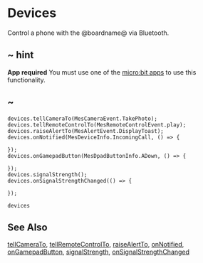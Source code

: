 # Devices

Control a phone with the @boardname@ via Bluetooth.

## ~ hint

**App required** You must use one of the [micro:bit apps](https://microbit.org/guide/mobile/) to use this functionality.

## ~

```cards
devices.tellCameraTo(MesCameraEvent.TakePhoto);
devices.tellRemoteControlTo(MesRemoteControlEvent.play);
devices.raiseAlertTo(MesAlertEvent.DisplayToast);
devices.onNotified(MesDeviceInfo.IncomingCall, () => {
    
});
devices.onGamepadButton(MesDpadButtonInfo.ADown, () => {
    
});
devices.signalStrength();
devices.onSignalStrengthChanged(() => {
    
});
```

```package
devices
```

## See Also

[tellCameraTo](/makecode-blockeditor/reference/devices/tell-camera-to), [tellRemoteControlTo](/makecode-blockeditor/reference/devices/tell-remote-control-to), [raiseAlertTo](/makecode-blockeditor/reference/devices/raise-alert-to), [onNotified](/makecode-blockeditor/reference/devices/on-notified), [onGamepadButton](/makecode-blockeditor/reference/devices/on-gamepad-button), [signalStrength](/makecode-blockeditor/reference/devices/signal-strength), [onSignalStrengthChanged](/makecode-blockeditor/reference/devices/on-signal-strength-changed)
